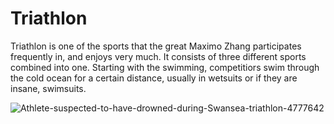 # Triathlon

Triathlon is one of the sports that the great Maximo Zhang participates frequently in, and enjoys very much. It consists of three different sports combined into one. Starting with the swimming, competitiors swim through the cold ocean for a certain distance, usually in wetsuits or if they are insane, swimsuits.

![Athlete-suspected-to-have-drowned-during-Swansea-triathlon-4777642](https://github.com/maximozhang/triathlon/assets/145702814/1c212979-e2b1-4db1-b776-52a193fe02c3)



